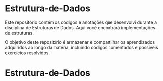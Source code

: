 # Estrutura-de-Dados
Este repositório contém os códigos e anotações que desenvolvi durante a disciplina de Estruturas de Dados. Aqui você encontrará implementações de estruturas.

O objetivo deste repositório é armazenar e compartilhar os aprendizados adquiridos ao longo da matéria, incluindo códigos comentados e possíveis exercícios resolvidos.

# Estrutura-de-Dados

